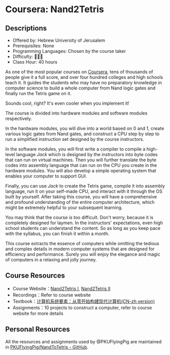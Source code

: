 # Coursera: Nand2Tetris

## Descriptions

- Offered by: Hebrew University of Jerusalem
- Prerequisites: None
- Programming Languages: Chosen by the course taker
- Difficulty: 🌟🌟🌟
- Class Hour: 40 hours

As one of the most popular courses on [Coursera](https://www.coursera.org), tens of thousands of people give it a full score, and over four hundred colleges and high schools teach it. It guides the students who may have no preparatory knowledge in computer science to build a whole computer from Nand logic gates and finally run the Tetris game on it. 

Sounds cool, right? It's even cooler when you implement it!

The course is divided into hardware modules and software modules respectively. 

In the hardware modules, you will dive into a world based on 0 and 1, create various logic gates from Nand gates, and construct a CPU step by step to run a simplified instruction set designed by the course instructors. 

In the software modules, you will first write a compiler to compile a high-level language *Jack* which is designed by the instructors into byte codes that can run on virtual machines. Then you will further translate the byte codes into assembly language that can run on the CPU you create in the hardware modules. You will also develop a simple operating system that enables your computer to support GUI. 

Finally, you can use *Jack* to create the Tetris game, compile it into assembly language, run it on your self-made CPU, and interact with it through the OS built by yourself. After taking this course, you will have a comprehensive and profound understanding of the entire computer architecture, which might be extremely helpful to your subsequent learning. 

You may think that the course is too difficult. Don't worry, because it is completely designed for laymen. In the instructors' expectations, even high school students can understand the content. So as long as you keep pace with the syllabus, you can finish it within a month. 

This course extracts the essence of computers while omitting the tedious and complex details in modern computer systems that are designed for efficiency and performance. Surely you will enjoy the elegance and magic of computers in a relaxing and jolly journey. 

## Course Resources

- Course Website：[Nand2Tetris I](https://www.coursera.org/learn/build-a-computer/home/week/1), [Nand2Tetris II](https://www.coursera.org/learn/nand2tetris2/home/welcome)
- Recordings：Refer to course website
- Textbook：[计算机系统要素：从零开始构建现代计算机(CN-zh version)](book)
- Assignments：10 projects to construct a computer, refer to course website for more details 

[book]: https://github.com/PKUFlyingPig/NandToTetris/blob/master/%5B%E8%AE%A1%E7%AE%97%E6%9C%BA%E7%B3%BB%E7%BB%9F%E8%A6%81%E7%B4%A0%EF%BC%9A%E4%BB%8E%E9%9B%B6%E5%BC%80%E5%A7%8B%E6%9E%84%E5%BB%BA%E7%8E%B0%E4%BB%A3%E8%AE%A1%E7%AE%97%E6%9C%BA%5D.(%E5%B0%BC%E8%90%A8).%E5%91%A8%E7%BB%B4.%E6%89%AB%E6%8F%8F%E7%89%88.pdf

## Personal Resources

All the resources and assignments used by @PKUFlyingPig are maintained in [PKUFlyingPig/NandToTetris - GitHub](https://github.com/PKUFlyingPig/NandToTetris). 
